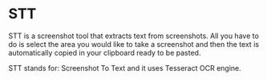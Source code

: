 # STT 

STT is a screenshot tool that extracts text from screenshots. All you have to do is select the area you would like to take a screenshot and then the text is automatically copied in your clipboard ready to be pasted.

STT stands for: Screenshot To Text and it uses Tesseract OCR engine.
